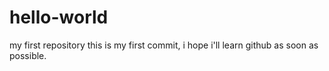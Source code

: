 # hello-world
my first repository
this is my first commit, 
i hope i'll learn github as soon as possible.
